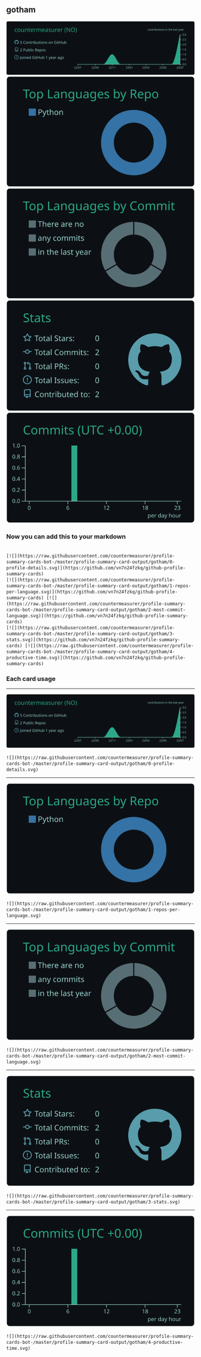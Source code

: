 ## gotham

[![](./0-profile-details.svg)](https://github.com/vn7n24fzkq/github-profile-summary-cards)
[![](./1-repos-per-language.svg)](https://github.com/vn7n24fzkq/github-profile-summary-cards) [![](./2-most-commit-language.svg)](https://github.com/vn7n24fzkq/github-profile-summary-cards)
[![](./3-stats.svg)](https://github.com/vn7n24fzkq/github-profile-summary-cards) [![](./4-productive-time.svg)](https://github.com/vn7n24fzkq/github-profile-summary-cards)
### Now you can add this to your markdown
```

[![](https://raw.githubusercontent.com/countermeasurer/profile-summary-cards-bot-/master/profile-summary-card-output/gotham/0-profile-details.svg)](https://github.com/vn7n24fzkq/github-profile-summary-cards)
[![](https://raw.githubusercontent.com/countermeasurer/profile-summary-cards-bot-/master/profile-summary-card-output/gotham/1-repos-per-language.svg)](https://github.com/vn7n24fzkq/github-profile-summary-cards) [![](https://raw.githubusercontent.com/countermeasurer/profile-summary-cards-bot-/master/profile-summary-card-output/gotham/2-most-commit-language.svg)](https://github.com/vn7n24fzkq/github-profile-summary-cards)
[![](https://raw.githubusercontent.com/countermeasurer/profile-summary-cards-bot-/master/profile-summary-card-output/gotham/3-stats.svg)](https://github.com/vn7n24fzkq/github-profile-summary-cards) [![](https://raw.githubusercontent.com/countermeasurer/profile-summary-cards-bot-/master/profile-summary-card-output/gotham/4-productive-time.svg)](https://github.com/vn7n24fzkq/github-profile-summary-cards)

```

### Each card usage
---

![](./0-profile-details.svg)

```
![](https://raw.githubusercontent.com/countermeasurer/profile-summary-cards-bot-/master/profile-summary-card-output/gotham/0-profile-details.svg)
```

    

---

![](./1-repos-per-language.svg)

```
![](https://raw.githubusercontent.com/countermeasurer/profile-summary-cards-bot-/master/profile-summary-card-output/gotham/1-repos-per-language.svg)
```

    

---

![](./2-most-commit-language.svg)

```
![](https://raw.githubusercontent.com/countermeasurer/profile-summary-cards-bot-/master/profile-summary-card-output/gotham/2-most-commit-language.svg)
```

    

---

![](./3-stats.svg)

```
![](https://raw.githubusercontent.com/countermeasurer/profile-summary-cards-bot-/master/profile-summary-card-output/gotham/3-stats.svg)
```

    

---

![](./4-productive-time.svg)

```
![](https://raw.githubusercontent.com/countermeasurer/profile-summary-cards-bot-/master/profile-summary-card-output/gotham/4-productive-time.svg)
```

    
